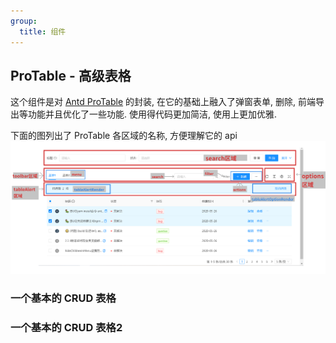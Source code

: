 ```yaml
---
group:
  title: 组件
---
```


## ProTable - 高级表格

这个组件是对 [Antd ProTable](https://procomponents.ant.design/components/table) 的封装, 在它的基础上融入了弹窗表单, 删除, 前端导出等功能并且优化了一些功能. 使用得代码更加简洁, 使用上更加优雅.

下面的图列出了 ProTable 各区域的名称, 方便理解它的 api ![ProTable各区域名称](./ProTable.png)

### 一个基本的 CRUD 表格

<code src="./basic/index.tsx"></code>

### 一个基本的 CRUD 表格2

<code src="./basic2/index.tsx"></code>
